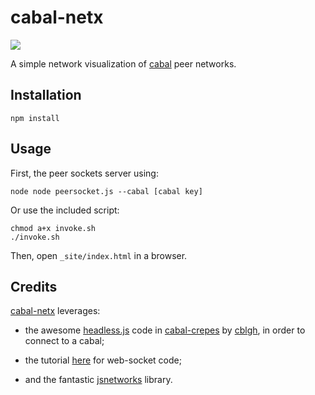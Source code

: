 # cabal-netx

<img src="./network.png">

A simple network visualization of [cabal](https://cabal.chat/) peer networks.

## Installation

`npm install`

## Usage

First, the peer sockets server using:

`node node peersocket.js --cabal [cabal key]`

Or use the included script:

```
chmod a+x invoke.sh
./invoke.sh
```

Then, open `_site/index.html` in a browser.

## Credits

[cabal-netx](https://github.com/dwblair/cabal-netx) leverages:

- the awesome [headless.js](https://github.com/cblgh/cabal-crepes/blob/master/headless.js) code in [cabal-crepes](https://github.com/cblgh/cabal-crepes) by [cblgh](https://github.com/cblgh), in order to connect to a cabal;

- the tutorial [here](https://github.com/processing/p5.js/wiki/p5.js,-node.js,-socket.io
) for web-socket code;

- and the fantastic [jsnetworks](https://github.com/fkling/JSNetworkX) library.
